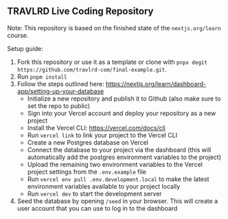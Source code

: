 ## TRAVLRD Live Coding Repository

Note: This repository is based on the finished state of the `nextjs.org/learn` course.

Setup guide:

1. Fork this repository or use it as a template or clone with `pnpx degit https://github.com/travlrd-com/final-example.git`.
2. Run `pnpm install`
3. Follow the steps outlined here: https://nextjs.org/learn/dashboard-app/setting-up-your-database
   - Initialize a new repository and publish it to Github (also make sure to set the repo to public)
   - Sign into your Vercel account and deploy your repository as a new project
   - Install the Vercel CLI: https://vercel.com/docs/cli
   - Run `vercel link` to link your project to the Vercel CLI
   - Create a new Postgres database on Vercel
   - Connect the database to your project via the dashboard (this will automatically add the postgres environment variables to the project)
   - Upload the remaining two environment variables to the Vercel project settings from the `.env.example` file
   - Run `vercel env pull .env.development.local` to make the latest environment variables available to your project locally
   - Run `vercel dev` to start the development server
4. Seed the database by opening `/seed` in your browser. This will create a user account that you can use to log in to the dashboard
